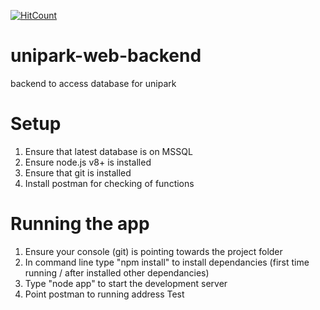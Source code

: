 [![HitCount](http://hits.dwyl.io/EagleEye25/unipark-web-backend.svg)](http://hits.dwyl.io/EagleEye25/unipark-web-backend)
# unipark-web-backend
backend to access database for unipark

# Setup
1) Ensure that latest database is on MSSQL
2) Ensure node.js v8+ is installed
3) Ensure that git is installed
4) Install postman for checking of functions

# Running the app
1) Ensure your console (git) is pointing towards the project folder
2) In command line type "npm install" to install dependancies (first time running / after installed other dependancies)
3) Type "node app" to start the development server
4) Point postman to running address
Test
